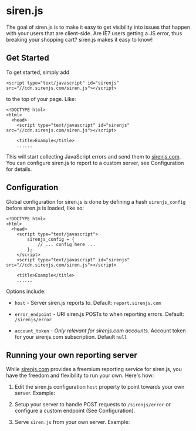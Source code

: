 siren.js
========

The goal of siren.js is to make it easy to get visibility into issues that happen
with your users that are client-side. Are IE7 users getting a JS error, thus breaking
your shopping cart? siren.js makes it easy to know!

Get Started
-----------

To get started, simply add

    <script type="text/javascript" id="sirenjs" src="//cdn.sirenjs.com/siren.js"></script>

to the top of your page. Like:

    <!DOCTYPE html>
    <html>
      <head>
        <script type="text/javascript" id="sirenjs" src="//cdn.sirenjs.com/siren.js"></script>

        <title>Example</title>
        ......

This will start collecting JavaScript errors and send them to [sirenjs.com](javascript:).
You can configure siren.js to report to a custom server, see Configuration for details.

Configuration
-------------

Global configuration for siren.js is done by defining a hash `sirenjs_config` before
siren.js is loaded, like so:

    <!DOCTYPE html>
    <html>
      <head>
        <script type="text/javascript">
            sirenjs_config = {
                // ... config here ...
            };
        </script>
        <script type="text/javascript" id="sirenjs" src="//cdn.sirenjs.com/siren.js"></script>

        <title>Example</title>
        ......

Options include:

* `host` - Server siren.js reports to. Default: `report.sirenjs.com`

* `error_endpoint` - URI siren.js POSTs to when reporting errors. Default: `/sirenjs/error`

* `account_token` - *Only relevant for sirenjs.com accounts.* Account token for your sirenjs.com subscription. Default `null`

Running your own reporting server
---------------------------------

While [sirenjs.com](sirenjs.com) provides a freemium reporting service for siren.js, you have the freedom and
flexibility to run your own. Here's how:

1. Edit the siren.js configuration `host` property to point towards your own server. Example:
    <script type="text/javascript">
        sirenjs_config = {
            host: "example.com"
        };
    </script>

2. Setup your server to handle POST requests to `/sirenjs/error` or configure a custom endpoint (See Configuration).

3. Serve `siren.js` from your own server. Example:
    <script type="text/javascript" id="sirenjs" src="//example.com/siren.js"></script>


